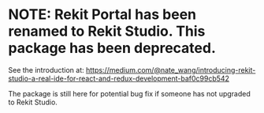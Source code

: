 # NOTE: Rekit Portal has been renamed to Rekit Studio. This package has been deprecated.
See the introduction at: https://medium.com/@nate_wang/introducing-rekit-studio-a-real-ide-for-react-and-redux-development-baf0c99cb542

The package is still here for potential bug fix if someone has not upgraded to Rekit Studio.
